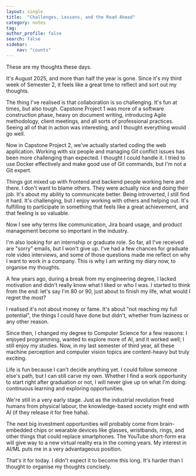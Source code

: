 ```yaml
---
layout: single
title:  "Challenges, Lessons, and the Road Ahead"
category: notes
tag: 
author_profile: false
search: false
sidebar:
    nav: "counts"
---
```


These are my thoughts these days.

It's August 2025, and more than half the year is gone. Since it's my third week of Semester 2, it feels like a great time to reflect and sort out my thoughts.

The thing I've realised is that collaboration is so challenging. It's fun at times, but also tough.
Capstone Project 1 was more of a software construction phase, heavy on document writing, introducing Agile methodology, client meetings, and all sorts of professional practices. Seeing all of that in action was interesting, and I thought everything would go well.

Now in Capstone Project 2, we've actually started coding the web application. Working with six people and managing Git conflict issues has been more challenging than expected. I thought I could handle it. I tried to use Docker effectively and make good use of Git commands, but I'm not a Git expert. 

Things got mixed up with frontend and backend people working here and there. I don't want to blame others. They were actually nice and doing their job. It's about my ability to communicate better. Being introverted, I still find it hard. It's challenging, but I enjoy working with others and helping out. It's fulfilling to participate in something that feels like a great achievement, and that feeling is so valuable. 

Now I see why terms like communication, Jira board usage, and product management become so important in the industry.

I'm also looking for an internship or graduate role. So far, all I've received are "sorry" emails, but I won't give up. I've had a few chances for graduate role video interviews, and some of those questions made me reflect on why I want to work in a company. This is why I am writing my diary now, to organise my thoughts.

A few years ago, during a break from my engineering degree, I lacked motivation and didn't really know what I liked or who I was. I started to think from the end: let's say I'm 80 or 90, just about to finish my life, what would I regret the most?

I realised it's not about money or fame. It's about "not reaching my full potential", the things I could have done but didn't, whether from laziness or any other reason.

Since then, I changed my degree to Computer Science for a few reasons: I enjoyed programming, wanted to explore more of AI, and it worked well; I still enjoy my studies. Now, in my last semester of third year, all these machine perception and computer vision topics are content-heavy but truly exciting.

Life is fun because I can't decide anything yet. I could follow someone else's path, but I can still carve my own. Whether I find a work opportunity to start right after graduation or not, I will never give up on what I'm doing: continuous learning and exploring opportunities.

We're still in a very early stage. Just as the industrial revolution freed humans from physical labour, the knowledge-based society might end with AI (if they release it for free haha).

The next big investment opportunities will probably come from brain-embedded chips or wearable devices like glasses, wristbands, rings, and other things that could replace smartphones. The YouTube short-form era will give way to a new virtual reality era in the coming years. My interest in AI/ML puts me in a very advantageous position.

That's it for today. I didn't expect it to become this long. It's harder than I thought to organise my thoughts concisely.